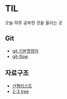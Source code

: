 # TIL
오늘 하루 공부한 것을 올리는 곳
## Git
+ [git 기본명령어](https://github.com/yoontaebin123/TIL/blob/master/git/git%20%EA%B8%B0%EB%B3%B8%EB%AA%85%EB%A0%B9%EC%96%B4.md)
+ [git-flow](https://github.com/yoontaebin123/TIL/blob/master/git/git-flow.md)
## 자료구조
+ [선형리스트](https://github.com/yoontaebin123/TIL/blob/master/%EC%9E%90%EB%A3%8C%EA%B5%AC%EC%A1%B0/%EC%84%A0%ED%98%95%EB%A6%AC%EC%8A%A4%ED%8A%B8.md)
+ [2-3 tree](https://github.com/yoontaebin123/TIL/blob/master/%EC%9E%90%EB%A3%8C%EA%B5%AC%EC%A1%B0/2-3%20tree.md)